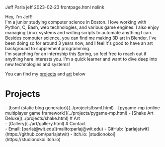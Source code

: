 Jeff Parla
jeff
2023-02-23
frontpage.html
nolink

Hey, I'm Jeff!  
I'm a junior studying computer science in Boston. I love working with Python, C, Bash, web technologies, and various game engines. I also enjoy managing Linux systems and writing scripts to automate anything I can.   
Besides computer science, you can find me making 3D art in Blender. I've been doing so for around 3 years now, and I feel it's good to have an art background to supplement programming.   
I'm searching for an internship this Spring, so feel free to reach out if anything here interests you. I'm a quick learner and want to dive deep into new technologies and systems!  

You can find my [projects](../projects/index.html) and [art](../art/gallery.html) below  

# Projects
<div id="projects"></div>
- [bsml (static blog generator)](../projects/bsml.html)
- [pygame-mp (online multiplayer game framework)](../projects/pygame-mp.html)
- [Shake Art Deluxe](../projects/shake.html)
# Art
<div id="art"></div>
- [Gallery](../art/gallery.html)
# Contact
<div id="contact"></div>
- Email: [parlaj@wit.edu](mailto:parlaj@wit.edu)
- GitHub: [parlajatwit](https://github.com/parlajatwit)
- itch.io: [studionokoi](https://studionokoi.itch.io)
